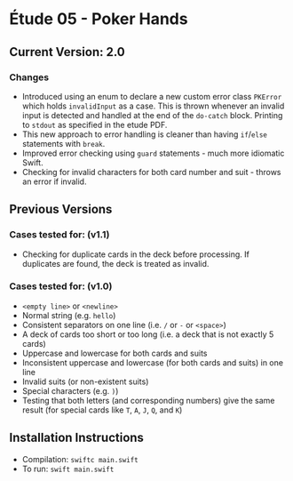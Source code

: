 # Étude 05 - Poker Hands
## Current Version: 2.0
### Changes
* Introduced using an enum to declare a new custom error class `PKError` which holds `invalidInput` as a case. This is thrown whenever an invalid input is detected and handled at the end of the `do-catch` block. Printing to `stdout` as specified in the etude PDF.
* This new approach to error handling is cleaner than having `if`/`else` statements with `break`.
* Improved error checking using `guard` statements - much more idiomatic Swift.
* Checking for invalid characters for both card number and suit - throws an error if invalid.


## Previous Versions
### Cases tested for: (v1.1)
* Checking for duplicate cards in the deck before processing. If duplicates are found, the deck is treated as invalid.

### Cases tested for: (v1.0)
* `<empty line>` or `<newline>`
* Normal string (e.g. `hello`)
* Consistent separators on one line (i.e. `/` or `-` or `<space>`)
* A deck of cards too short or too long (i.e. a deck that is not exactly 5 cards)
* Uppercase and lowercase for both cards and suits
* Inconsistent uppercase and lowercase (for both cards and suits) in one line
* Invalid suits (or non-existent suits)
* Special characters (e.g. `)`)
* Testing that both letters (and corresponding numbers) give the same result (for special cards like `T`, `A`, `J`, `Q`, and `K`)


## Installation Instructions
* Compilation: `swiftc main.swift`
* To run: `swift main.swift`
